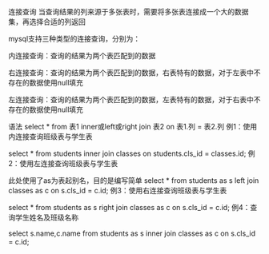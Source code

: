 连接查询
当查询结果的列来源于多张表时，需要将多张表连接成一个大的数据集，再选择合适的列返回

mysql支持三种类型的连接查询，分别为：

内连接查询：查询的结果为两个表匹配到的数据



右连接查询：查询的结果为两个表匹配到的数据，右表特有的数据，对于左表中不存在的数据使用null填充



左连接查询：查询的结果为两个表匹配到的数据，左表特有的数据，对于右表中不存在的数据使用null填充



语法
select * from 表1 inner或left或right join 表2 on 表1.列 = 表2.列
例1：使用内连接查询班级表与学生表

select * from students inner join classes on students.cls_id = classes.id;
例2：使用左连接查询班级表与学生表

此处使用了as为表起别名，目的是编写简单
select * from students as s left join classes as c on s.cls_id = c.id;
例3：使用右连接查询班级表与学生表

select * from students as s right join classes as c on s.cls_id = c.id;
例4：查询学生姓名及班级名称

select s.name,c.name from students as s inner join classes as c on s.cls_id = c.id;